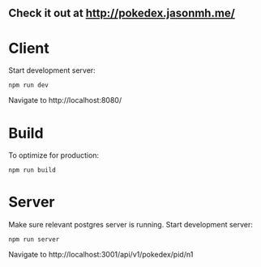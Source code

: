 ## Check it out at http://pokedex.jasonmh.me/

# Client
Start development server:


```
npm run dev
```

Navigate to  http://localhost:8080/

# Build
To optimize for production:


```
npm run build
```

# Server
Make sure relevant postgres server is running. Start development server: 


```
npm run server
```

Navigate to  http://localhost:3001/api/v1/pokedex/pid/n1
